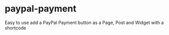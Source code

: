 # paypal-payment
Easy to use add a PayPal Payment button as a Page, Post and Widget with a shortcode
